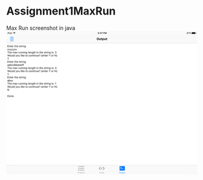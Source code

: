 # Assignment1MaxRun
Max Run screenshot in java
![alt tag](https://github.com/ChrisKarpinski/Assignment1MaxRun/blob/master/IMG_0321.PNG)
